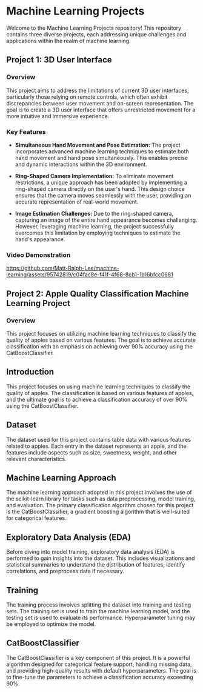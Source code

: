 # Machine Learning Projects

Welcome to the Machine Learning Projects repository! This repository contains three diverse projects, each addressing unique challenges and applications within the realm of machine learning.

## Project 1: 3D User Interface

### Overview

This project aims to address the limitations of current 3D user interfaces, particularly those relying on remote controls, which often exhibit discrepancies between user movement and on-screen representation. The goal is to create a 3D user interface that offers unrestricted movement for a more intuitive and immersive experience.

### Key Features

- **Simultaneous Hand Movement and Pose Estimation:** The project incorporates advanced machine learning techniques to estimate both hand movement and hand pose simultaneously. This enables precise and dynamic interactions within the 3D environment.

- **Ring-Shaped Camera Implementation:** To eliminate movement restrictions, a unique approach has been adopted by implementing a ring-shaped camera directly on the user's hand. This design choice ensures that the camera moves seamlessly with the user, providing an accurate representation of real-world movement.

- **Image Estimation Challenges:** Due to the ring-shaped camera, capturing an image of the entire hand appearance becomes challenging. However, leveraging machine learning, the project successfully overcomes this limitation by employing techniques to estimate the hand's appearance.

### Video Demonstration

https://github.com/Matt-Ralph-Lee/machine-learning/assets/95742819/c04fac8e-f41f-4f68-8cb1-1b16bfcc0681



## Project 2: Apple Quality Classification Machine Learning Project

### Overview

This project focuses on utilizing machine learning techniques to classify the quality of apples based on various features. The goal is to achieve accurate classification with an emphasis on achieving over 90% accuracy using the CatBoostClassifier.

## Introduction

This project focuses on using machine learning techniques to classify the quality of apples. The classification is based on various features of apples, and the ultimate goal is to achieve a classification accuracy of over 90% using the CatBoostClassifier.

## Dataset

The dataset used for this project contains table data with various features related to apples. Each entry in the dataset represents an apple, and the features include aspects such as size, sweetness, weight, and other relevant characteristics.

## Machine Learning Approach

The machine learning approach adopted in this project involves the use of the scikit-learn library for tasks such as data preprocessing, model training, and evaluation. The primary classification algorithm chosen for this project is the CatBoostClassifier, a gradient boosting algorithm that is well-suited for categorical features.

## Exploratory Data Analysis (EDA)

Before diving into model training, exploratory data analysis (EDA) is performed to gain insights into the dataset. This includes visualizations and statistical summaries to understand the distribution of features, identify correlations, and preprocess data if necessary.

## Training

The training process involves splitting the dataset into training and testing sets. The training set is used to train the machine learning model, and the testing set is used to evaluate its performance. Hyperparameter tuning may be employed to optimize the model.

## CatBoostClassifier

The CatBoostClassifier is a key component of this project. It is a powerful algorithm designed for categorical feature support, handling missing data, and providing high-quality results with default hyperparameters. The goal is to fine-tune the parameters to achieve a classification accuracy exceeding 90%.
